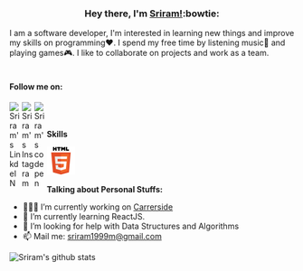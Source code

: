 ### <div align='center'>Hey there, I'm [Sriram!](https://github.com/sriram-24):bowtie:</div>

I am a software developer, I'm interested in learning new things and improve my skills on programming:heart:. I spend my free time by listening music:musical_score: and playing games:video_game:. I like to collaborate on projects and work as a team.
<br />
<br />
#### Follow me on:
<a href="https://www.linkedin.com/in/sriram-m-360560151/">
  <img align="left" alt="Sriram's LinkdeIN" width="22px" src="https://cdn.jsdelivr.net/npm/simple-icons@v3/icons/linkedin.svg" />
</a>
<a href="https://www.instagram.com/the_kings._.man_/">
  <img align="left" alt="Sriram's Instagram" width="22px" src="https://cdn.jsdelivr.net/npm/simple-icons@v3/icons/instagram.svg" />
</a>
<a href="https://www.codepen.io/sriram-24">
  <img align="left" alt="Sriram's codepen" width="22px" src="https://cdn.jsdelivr.net/npm/simple-icons@3.1.0/icons/codepen.svg" />
</a>

<br />
<br />

**Skills**

<img src="https://raw.githubusercontent.com/sriram-24/sriram-24/master/profile%20assets/Language/HTML.svg" height="50" width="50" />

**Talking about Personal Stuffs:**

- 👨🏽‍💻 I’m currently working on [Carrerside](https://github.com/sriram-24/Careerside/)
- 🌱 I’m currently learning ReactJS.
- 🤔 I’m looking for help with Data Structures and Algorithms 
- 📫 Mail me: [sriram1999m@gmail.com](https://mail.google.com/mail/?view=cm&fs=1&to=sriram1999m@gmail.com)

![Sriram's github stats](https://github-readme-stats.vercel.app/api?username=sriram-24&show_icons=true&title_color=fff&icon_color=79ff97&text_color=9f9f9f&bg_color=151515)
<br />
